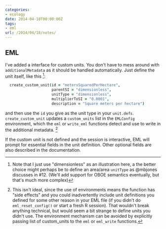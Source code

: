 ```yaml
---
categories:
- ecology
date: 2014-04-18T00:00:00Z
tags:
- eml
url: /2014/04/18/notes/
---
```


EML
--------------

I've added a interface for custom units. You don't have to mess around
with `additionalMetadata` as it should be handled automatically.
Just define the unit itself, like this [^1]:

```coffee
  create_custom_unit(id = "metersSquaredPerHectare",
                     parentSI = "dimensionless",
                     unitType = "dimensionless",
                     multiplierToSI = "0.0001",
                     description = "Square meters per hectare")
```

and then use the `id` you give as the unit type in your `unit.defs`.
`create_custom_unit` updates a `custom_units` list in the `EMLConfig`
environment, which the `eml` or `write_eml` functions detect and use to
write in the additional metadata.  [^2]

If the custom unit is not defined and the session is interactive,
EML will prompt for essential fields in the unit definition.  Other
optional fields are also described in the documentation.

[^1]: Note that I just use "dimensionless" as an illustration here,
a the better choice might perhaps be to define an area/area `unitType`
as @mbjones discusses in #12.  (We'll add support for OBOE semantics
eventually, but that's much more complex)

[^2]: This isn't ideal, since the use of environments means the function
has "side effects" and you could inadvertently include unit definitions
you defined for some other reason in your EML file (if you didn't do
`eml_reset_config()` or start a fresh R session).  That wouldn't break
anything technical, but would seem a bit strange to define units you
didn't use.  The environment mechanism can be avoided by explicitly
passing list of custom_units to the `eml` or `eml_write` functions.



